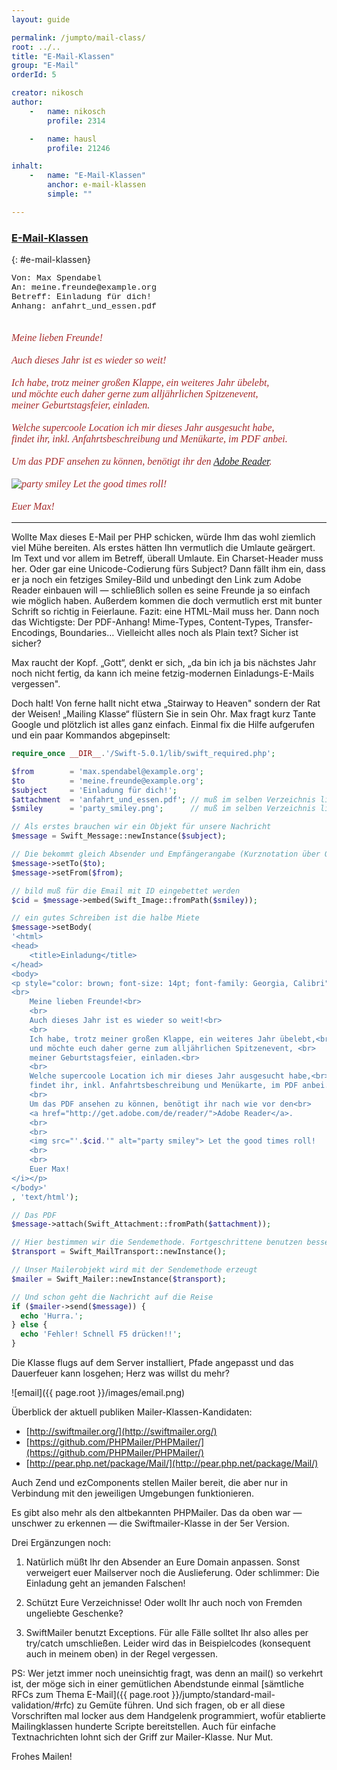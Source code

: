 ```yaml
---
layout: guide

permalink: /jumpto/mail-class/
root: ../..
title: "E-Mail-Klassen"
group: "E-Mail"
orderId: 5

creator: nikosch
author:
    -   name: nikosch
        profile: 2314

    -   name: hausl
        profile: 21246

inhalt:
    -   name: "E-Mail-Klassen"
        anchor: e-mail-klassen
        simple: ""

---
```



### [E-Mail-Klassen](#e-mail-klassen)
{: #e-mail-klassen}

<p style="font-size: 10pt; font-family: Courier New, Consolas">
    Von: Max Spendabel<br>
    An: meine.freunde@example.org<br>
    Betreff: Einladung für dich!<br>
    Anhang: anfahrt_und_essen.pdf<br>
</p>
<p style="color: brown; font-size: 12pt; font-family: Georgia, Calibri"><i>
    <br>
    Meine lieben Freunde!<br>
    <br>
    Auch dieses Jahr ist es wieder so weit!<br>
    <br>
    Ich habe, trotz meiner großen Klappe, ein weiteres Jahr übelebt,<br>
    und möchte euch daher gerne zum alljährlichen Spitzenevent, <br>
    meiner Geburtstagsfeier, einladen.<br>
    <br>
    Welche supercoole Location ich mir dieses Jahr ausgesucht habe,<br>
    findet ihr, inkl. Anfahrtsbeschreibung und Menükarte, im PDF anbei.<br>
    <br>
    Um das PDF ansehen zu können, benötigt ihr den
    <a href="http://get.adobe.com/de/reader/">Adobe Reader</a>.
    <br>
    <br>
    <img src="{{ page.root }}/images/party_smiley.png" alt="party smiley">  Let the good times roll!
    <br>
    <br>
    Euer Max!
</i></p>

---


Wollte Max dieses E-Mail per PHP schicken, würde Ihm das wohl ziemlich viel Mühe bereiten. Als erstes hätten Ihn vermutlich die Umlaute geärgert. Im Text und vor allem im Betreff, überall Umlaute. Ein Charset-Header muss her. Oder gar eine Unicode-Codierung fürs Subject? Dann fällt ihm ein, dass er ja noch ein fetziges Smiley-Bild und unbedingt den Link zum Adobe Reader einbauen will ― schließlich sollen es seine Freunde ja so einfach wie möglich haben. Außerdem kommen die  doch vermutlich erst mit bunter Schrift so richtig in Feierlaune. Fazit: eine HTML-Mail muss her. Dann noch das Wichtigste: Der PDF-Anhang!
Mime-Types, Content-Types, Transfer-Encodings, Boundaries… Vielleicht alles noch als Plain text? Sicher ist sicher?

Max raucht der Kopf. „Gott“, denkt er sich, „da bin ich ja bis nächstes Jahr noch nicht fertig, da kann ich meine fetzig-modernen Einladungs-E-Mails vergessen".

Doch halt! Von ferne hallt nicht etwa „Stairway to Heaven" sondern der Rat der Weisen! „Mailing Klasse“ flüstern Sie in sein Ohr. Max fragt kurz Tante Google und plötzlich ist alles ganz einfach. Einmal fix die Hilfe aufgerufen und ein paar Kommandos abgepinselt:


~~~ php
require_once __DIR__.'/Swift-5.0.1/lib/swift_required.php';

$from        = 'max.spendabel@example.org';
$to          = 'meine.freunde@example.org';
$subject     = 'Einladung für dich!';
$attachment  = 'anfahrt_und_essen.pdf'; // muß im selben Verzeichnis liegen
$smiley      = 'party_smiley.png';      // muß im selben Verzeichnis liegen

// Als erstes brauchen wir ein Objekt für unsere Nachricht
$message = Swift_Message::newInstance($subject);

// Die bekommt gleich Absender und Empfängerangabe (Kurznotation über Queuing geht auch)
$message->setTo($to);
$message->setFrom($from);

// bild muß für die Email mit ID eingebettet werden
$cid = $message->embed(Swift_Image::fromPath($smiley));

// ein gutes Schreiben ist die halbe Miete
$message->setBody(
'<html>
<head>
    <title>Einladung</title>
</head>
<body>
<p style="color: brown; font-size: 14pt; font-family: Georgia, Calibri"><i>
<br>
    Meine lieben Freunde!<br>
    <br>
    Auch dieses Jahr ist es wieder so weit!<br>
    <br>
    Ich habe, trotz meiner großen Klappe, ein weiteres Jahr übelebt,<br>
    und möchte euch daher gerne zum alljährlichen Spitzenevent, <br>
    meiner Geburtstagsfeier, einladen.<br>
    <br>
    Welche supercoole Location ich mir dieses Jahr ausgesucht habe,<br>
    findet ihr, inkl. Anfahrtsbeschreibung und Menükarte, im PDF anbei.<br>
    <br>
    Um das PDF ansehen zu können, benötigt ihr nach wie vor den<br>
    <a href="http://get.adobe.com/de/reader/">Adobe Reader</a>.
    <br>
    <br>
    <img src="'.$cid.'" alt="party smiley"> Let the good times roll!
    <br>
    <br>
    Euer Max!
</i></p>
</body>'
, 'text/html');

// Das PDF
$message->attach(Swift_Attachment::fromPath($attachment));

// Hier bestimmen wir die Sendemethode. Fortgeschrittene benutzen besser SMTP
$transport = Swift_MailTransport::newInstance();

// Unser Mailerobjekt wird mit der Sendemethode erzeugt
$mailer = Swift_Mailer::newInstance($transport);

// Und schon geht die Nachricht auf die Reise
if ($mailer->send($message)) {
  echo 'Hurra.';
} else {
  echo 'Fehler! Schnell F5 drücken!!';
}
~~~

Die Klasse flugs auf dem Server installiert, Pfade angepasst und das Dauerfeuer kann losgehen; Herz was willst du mehr?


![email]({{ page.root }}/images/email.png)



Überblick der aktuell publiken Mailer-Klassen-Kandidaten:

- [http://swiftmailer.org/](http://swiftmailer.org/)
- [https://github.com/PHPMailer/PHPMailer/](https://github.com/PHPMailer/PHPMailer/)
- [http://pear.php.net/package/Mail/](http://pear.php.net/package/Mail/)


Auch Zend und ezComponents stellen Mailer bereit, die aber nur in Verbindung mit den jeweiligen Umgebungen funktionieren.


Es gibt also mehr als den altbekannten PHPMailer. Das da oben war ― unschwer zu erkennen ― die Swiftmailer-Klasse in der 5er Version.

Drei Ergänzungen noch:

1. Natürlich müßt Ihr den Absender an Eure Domain anpassen. Sonst verweigert euer Mailserver noch die Auslieferung. Oder schlimmer: Die Einladung geht an jemanden Falschen!

2. Schützt Eure Verzeichnisse! Oder wollt Ihr auch noch von Fremden ungeliebte Geschenke?

3. SwiftMailer benutzt Exceptions. Für alle Fälle solltet Ihr also alles per try/catch umschließen. Leider wird das in Beispielcodes (konsequent auch in meinem oben) in der Regel vergessen.


PS: Wer jetzt immer noch uneinsichtig fragt, was denn an mail() so verkehrt ist, der möge sich in einer gemütlichen  Abendstunde einmal [sämtliche RFCs zum Thema E-Mail]({{ page.root }}/jumpto/standard-mail-validation/#rfc) zu Gemüte führen. Und sich fragen, ob er all diese Vorschriften mal locker aus dem Handgelenk programmiert, wofür etablierte Mailingklassen hunderte Scripte bereitstellen. Auch für einfache Textnachrichten lohnt sich der Griff zur Mailer-Klasse. Nur Mut.

Frohes Mailen!
